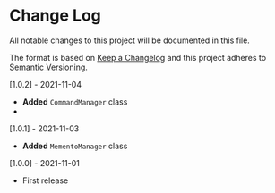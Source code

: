# Change Log
All notable changes to this project will be documented in this file.

The format is based on [Keep a Changelog](http://keepachangelog.com/)
and this project adheres to [Semantic Versioning](http://semver.org/).

[1.0.2] - 2021-11-04
- **Added** `CommandManager` class
- 
[1.0.1] - 2021-11-03
- **Added** `MementoManager` class

[1.0.0] - 2021-11-01
- First release